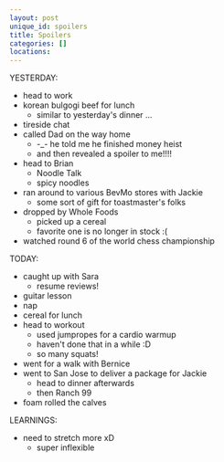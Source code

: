 ```yaml
---
layout: post
unique_id: spoilers
title: Spoilers
categories: []
locations: 
---
```


YESTERDAY:
* head to work
* korean bulgogi beef for lunch
  * similar to yesterday's dinner ...
* tireside chat
* called Dad on the way home
  * -_- he told me he finished money heist
  * and then revealed a spoiler to me!!!!
* head to Brian
  * Noodle Talk
  * spicy noodles
* ran around to various BevMo stores with Jackie
  * some sort of gift for toastmaster's folks
* dropped by Whole Foods
  * picked up a cereal
  * favorite one is no longer in stock :(
* watched round 6 of the world chess championship

TODAY:
* caught up with Sara
  * resume reviews!
* guitar lesson
* nap
* cereal for lunch
* head to workout
  * used jumpropes for a cardio warmup
  * haven't done that in a while :D
  * so many squats!
* went for a walk with Bernice
* went to San Jose to deliver a package for Jackie
  * head to dinner afterwards
  * then Ranch 99
* foam rolled the calves

LEARNINGS:
* need to stretch more xD
  * super inflexible
